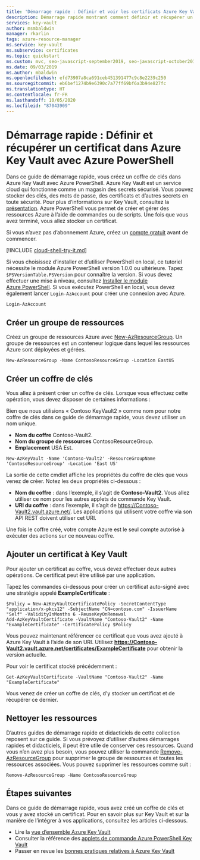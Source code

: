 ```yaml
---
title: 'Démarrage rapide : Définir et voir les certificats Azure Key Vault - Azure PowerShell'
description: Démarrage rapide montrant comment définir et récupérer un certificat dans Azure Key Vault à l’aide d’Azure PowerShell
services: key-vault
author: msmbaldwin
manager: rkarlin
tags: azure-resource-manager
ms.service: key-vault
ms.subservice: certificates
ms.topic: quickstart
ms.custom: mvc, seo-javascript-september2019, seo-javascript-october2019
ms.date: 09/03/2019
ms.author: mbaldwin
ms.openlocfilehash: efd73907a8ca691ceb451391477c9c8e2239c250
ms.sourcegitcommit: eb6bef1274b9e6390c7a77ff69bf6a3b94e827fc
ms.translationtype: HT
ms.contentlocale: fr-FR
ms.lasthandoff: 10/05/2020
ms.locfileid: "87043909"
---
```

# <a name="quickstart-set-and-retrieve-a-certificate-from-azure-key-vault-using-azure-powershell"></a>Démarrage rapide : Définir et récupérer un certificat dans Azure Key Vault avec Azure PowerShell

Dans ce guide de démarrage rapide, vous créez un coffre de clés dans Azure Key Vault avec Azure PowerShell. Azure Key Vault est un service cloud qui fonctionne comme un magasin des secrets sécurisé. Vous pouvez stocker des clés, des mots de passe, des certificats et d’autres secrets en toute sécurité. Pour plus d’informations sur Key Vault, consultez la [présentation](../general/overview.md). Azure PowerShell vous permet de créer et gérer des ressources Azure à l’aide de commandes ou de scripts. Une fois que vous avez terminé, vous allez stocker un certificat.

Si vous n’avez pas d’abonnement Azure, créez un [compte gratuit](https://azure.microsoft.com/free/?WT.mc_id=A261C142F) avant de commencer.


[!INCLUDE [cloud-shell-try-it.md](../../../includes/cloud-shell-try-it.md)]

Si vous choisissez d’installer et d’utiliser PowerShell en local, ce tutoriel nécessite le module Azure PowerShell version 1.0.0 ou ultérieure. Tapez `$PSVersionTable.PSVersion` pour connaître la version. Si vous devez effectuer une mise à niveau, consultez [Installer le module Azure PowerShell](/powershell/azure/install-az-ps). Si vous exécutez PowerShell en local, vous devez également lancer `Login-AzAccount` pour créer une connexion avec Azure.

```azurepowershell-interactive
Login-AzAccount
```

## <a name="create-a-resource-group"></a>Créer un groupe de ressources

Créez un groupe de ressources Azure avec [New-AzResourceGroup](/powershell/module/az.resources/new-azresourcegroup). Un groupe de ressources est un conteneur logique dans lequel les ressources Azure sont déployées et gérées. 

```azurepowershell-interactive
New-AzResourceGroup -Name ContosoResourceGroup -Location EastUS
```

## <a name="create-a-key-vault"></a>Créer un coffre de clés

Vous allez à présent créer un coffre de clés. Lorsque vous effectuez cette opération, vous devez disposer de certaines informations :

Bien que nous utilisions « Contoso KeyVault2 » comme nom pour notre coffre de clés dans ce guide de démarrage rapide, vous devez utiliser un nom unique.

- **Nom du coffre** Contoso-Vault2.
- **Nom du groupe de ressources** ContosoResourceGroup.
- **Emplacement** USA Est.

```azurepowershell-interactive
New-AzKeyVault -Name 'Contoso-Vault2' -ResourceGroupName 'ContosoResourceGroup' -Location 'East US'
```

La sortie de cette cmdlet affiche les propriétés du coffre de clés que vous venez de créer. Notez les deux propriétés ci-dessous :

* **Nom du coffre** : dans l’exemple, il s’agit de **Contoso-Vault2**. Vous allez utiliser ce nom pour les autres applets de commande Key Vault.
* **URI du coffre** : dans l’exemple, il s’agit de https://Contoso-Vault2.vault.azure.net/. Les applications qui utilisent votre coffre via son API REST doivent utiliser cet URI.

Une fois le coffre créé, votre compte Azure est le seul compte autorisé à exécuter des actions sur ce nouveau coffre.

## <a name="add-a-certificate-to-key-vault"></a>Ajouter un certificat à Key Vault

Pour ajouter un certificat au coffre, vous devez effectuer deux autres opérations. Ce certificat peut être utilisé par une application. 

Tapez les commandes ci-dessous pour créer un certificat auto-signé avec une stratégie appelé **ExampleCertificate** :

```azurepowershell-interactive
$Policy = New-AzKeyVaultCertificatePolicy -SecretContentType "application/x-pkcs12" -SubjectName "CN=contoso.com" -IssuerName "Self" -ValidityInMonths 6 -ReuseKeyOnRenewal
Add-AzKeyVaultCertificate -VaultName "Contoso-Vault2" -Name "ExampleCertificate" -CertificatePolicy $Policy
```

Vous pouvez maintenant référencer ce certificat que vous avez ajouté à Azure Key Vault à l’aide de son URI. Utilisez **https://Contoso-Vault2.vault.azure.net/certificates/ExampleCertificate** pour obtenir la version actuelle. 

Pour voir le certificat stocké précédemment :

```azurepowershell-interactive
Get-AzKeyVaultCertificate -VaultName "Contoso-Vault2" -Name "ExampleCertificate"
```

Vous venez de créer un coffre de clés, d’y stocker un certificat et de récupérer ce dernier.

## <a name="clean-up-resources"></a>Nettoyer les ressources

D’autres guides de démarrage rapide et didacticiels de cette collection reposent sur ce guide. Si vous prévoyez d’utiliser d’autres démarrages rapides et didacticiels, il peut être utile de conserver ces ressources.
Quand vous n’en avez plus besoin, vous pouvez utiliser la commande [Remove-AzResourceGroup](/powershell/module/az.resources/remove-azresourcegroup) pour supprimer le groupe de ressources et toutes les ressources associées. Vous pouvez supprimer les ressources comme suit :

```azurepowershell-interactive
Remove-AzResourceGroup -Name ContosoResourceGroup
```

## <a name="next-steps"></a>Étapes suivantes

Dans ce guide de démarrage rapide, vous avez créé un coffre de clés et vous y avez stocké un certificat. Pour en savoir plus sur Key Vault et sur la manière de l’intégrer à vos applications, consultez les articles ci-dessous.

- Lire la [vue d’ensemble Azure Key Vault](../general/overview.md)
- Consulter la référence des [applets de commande Azure PowerShell Key Vault](/powershell/module/az.keyvault/)
- Passer en revue les [bonnes pratiques relatives à Azure Key Vault](../general/best-practices.md)
